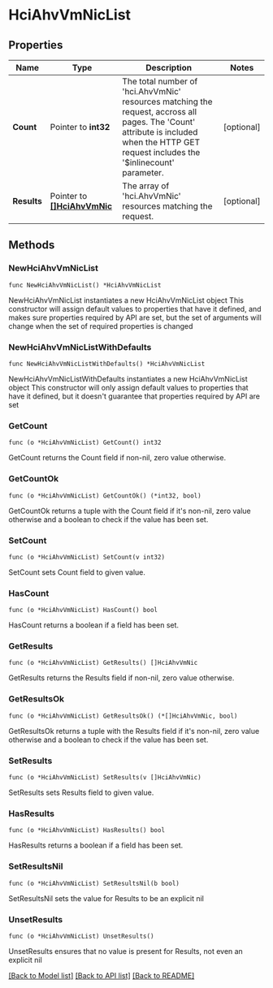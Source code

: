 # HciAhvVmNicList

## Properties

Name | Type | Description | Notes
------------ | ------------- | ------------- | -------------
**Count** | Pointer to **int32** | The total number of &#39;hci.AhvVmNic&#39; resources matching the request, accross all pages. The &#39;Count&#39; attribute is included when the HTTP GET request includes the &#39;$inlinecount&#39; parameter. | [optional] 
**Results** | Pointer to [**[]HciAhvVmNic**](HciAhvVmNic.md) | The array of &#39;hci.AhvVmNic&#39; resources matching the request. | [optional] 

## Methods

### NewHciAhvVmNicList

`func NewHciAhvVmNicList() *HciAhvVmNicList`

NewHciAhvVmNicList instantiates a new HciAhvVmNicList object
This constructor will assign default values to properties that have it defined,
and makes sure properties required by API are set, but the set of arguments
will change when the set of required properties is changed

### NewHciAhvVmNicListWithDefaults

`func NewHciAhvVmNicListWithDefaults() *HciAhvVmNicList`

NewHciAhvVmNicListWithDefaults instantiates a new HciAhvVmNicList object
This constructor will only assign default values to properties that have it defined,
but it doesn't guarantee that properties required by API are set

### GetCount

`func (o *HciAhvVmNicList) GetCount() int32`

GetCount returns the Count field if non-nil, zero value otherwise.

### GetCountOk

`func (o *HciAhvVmNicList) GetCountOk() (*int32, bool)`

GetCountOk returns a tuple with the Count field if it's non-nil, zero value otherwise
and a boolean to check if the value has been set.

### SetCount

`func (o *HciAhvVmNicList) SetCount(v int32)`

SetCount sets Count field to given value.

### HasCount

`func (o *HciAhvVmNicList) HasCount() bool`

HasCount returns a boolean if a field has been set.

### GetResults

`func (o *HciAhvVmNicList) GetResults() []HciAhvVmNic`

GetResults returns the Results field if non-nil, zero value otherwise.

### GetResultsOk

`func (o *HciAhvVmNicList) GetResultsOk() (*[]HciAhvVmNic, bool)`

GetResultsOk returns a tuple with the Results field if it's non-nil, zero value otherwise
and a boolean to check if the value has been set.

### SetResults

`func (o *HciAhvVmNicList) SetResults(v []HciAhvVmNic)`

SetResults sets Results field to given value.

### HasResults

`func (o *HciAhvVmNicList) HasResults() bool`

HasResults returns a boolean if a field has been set.

### SetResultsNil

`func (o *HciAhvVmNicList) SetResultsNil(b bool)`

 SetResultsNil sets the value for Results to be an explicit nil

### UnsetResults
`func (o *HciAhvVmNicList) UnsetResults()`

UnsetResults ensures that no value is present for Results, not even an explicit nil

[[Back to Model list]](../README.md#documentation-for-models) [[Back to API list]](../README.md#documentation-for-api-endpoints) [[Back to README]](../README.md)


